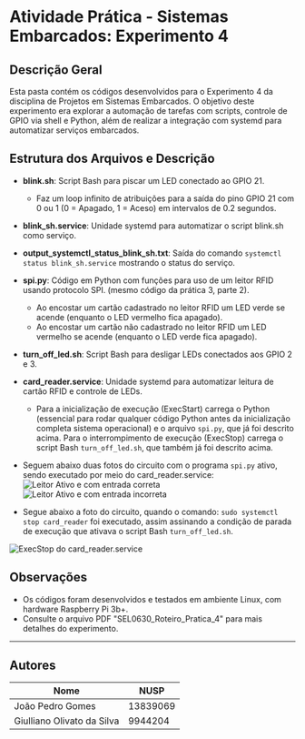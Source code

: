 # Atividade Prática - Sistemas Embarcados: Experimento 4

## Descrição Geral
Esta pasta contém os códigos desenvolvidos para o Experimento 4 da disciplina de Projetos em Sistemas Embarcados. O objetivo deste experimento era explorar a automação de tarefas com scripts, controle de GPIO via shell e Python, além de realizar a integração com systemd para automatizar serviços embarcados.

## Estrutura dos Arquivos e Descrição

- **blink.sh**: Script Bash para piscar um LED conectado ao GPIO 21.

  - Faz um loop infinito de atribuições para a saída do pino GPIO 21 com 0 ou 1 (0 = Apagado, 1 = Aceso) em intervalos de 0.2 segundos.

- **blink_sh.service**: Unidade systemd para automatizar o script blink.sh como serviço.

- **output_systemctl_status_blink_sh.txt**: Saída do comando `systemctl status blink_sh.service` mostrando o status do serviço.

- **spi.py**: Código em Python com funções para uso de um leitor RFID usando protocolo SPI. (mesmo código da prática 3, parte 2).

  - Ao encostar um cartão cadastrado no leitor RFID um LED verde se acende (enquanto o LED vermelho fica apagado).
  - Ao encostar um cartão não cadastrado no leitor RFID um LED vermelho se acende (enquanto o LED verde fica apagado).
  
- **turn_off_led.sh**: Script Bash para desligar LEDs conectados aos GPIO 2 e 3.

- **card_reader.service**: Unidade systemd para automatizar leitura de cartão RFID e controle de LEDs.
    - Para a inicialização de execução (ExecStart) carrega o Python (essencial para rodar qualquer código Python antes da inicialização completa sistema operacional) e o arquivo `spi.py`, que já foi descrito acima. Para o interrompimento de execução (ExecStop) carrega o script Bash `turn_off_led.sh`, que também já foi descrito acima. 



- Seguem abaixo duas fotos do circuito com o programa `spi.py` ativo, sendo executado por meio do card_reader.service:
![Leitor Ativo e com entrada correta](https://github.com/user-attachments/assets/44e8e49f-018d-4b9f-bc8c-512a3d08ea9c)
![Leitor Ativo e com entrada incorreta](https://github.com/user-attachments/assets/7505cf8b-6a0c-4884-a111-439ad5d8ac2e)

- Segue abaixo a foto do circuito, quando o comando: `sudo systemctl stop card_reader` foi executado, assim assinando a condição de parada de execução que ativava o script Bash `turn_off_led.sh`.

![ExecStop do card_reader.service](https://github.com/user-attachments/assets/09953dfe-61a2-4ca1-bccc-a0be183ceb8f)







## Observações
- Os códigos foram desenvolvidos e testados em ambiente Linux, com hardware Raspberry Pi 3b+.
- Consulte o arquivo PDF "SEL0630_Roteiro_Pratica_4" para mais detalhes do experimento.

---

## Autores

| Nome                        | NUSP     |
|-----------------------------|----------|
| João Pedro Gomes            | 13839069 |
| Giulliano Olivato da Silva  | 9944204  |


